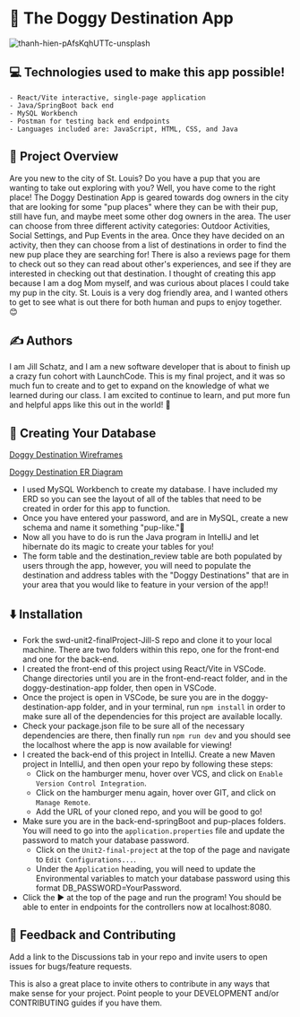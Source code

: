 # 🐾 The Doggy Destination App

![thanh-hien-pAfsKqhUTTc-unsplash](https://github.com/user-attachments/assets/f5c79173-658b-4f20-9a4b-0ff63a3f0569)


## 💻 Technologies used to make this app possible!

    - React/Vite interactive, single-page application
    - Java/SpringBoot back end
    - MySQL Workbench
    - Postman for testing back end endpoints
    - Languages included are: JavaScript, HTML, CSS, and Java

## 🐩 Project Overview

Are you new to the city of St. Louis?  Do you have a pup that you are wanting to take out exploring with you?  Well, you have come to the right place!  The Doggy Destination App is geared towards dog owners in the city that are looking for some "pup places" where they can be with their pup, still have fun, and maybe meet some other dog owners in the area.  The user can choose from three different activity categories:  Outdoor Activities, Social Settings, and Pup Events in the area.  Once they have decided on an activity, then they can choose from a list of destinations in order to find the new pup place they are searching for!  There is also a reviews page for them to check out so they can read about other's experiences, and see if they are interested in checking out that destination.  I thought of creating this app because I am a dog Mom myself, and was curious about places I could take my pup in the city.  St. Louis is a very dog friendly area, and I wanted others to get to see what is out there for both human and pups to enjoy together. 😊   

## ✍️ Authors

I am Jill Schatz, and I am a new software developer that is about to finish up a crazy fun cohort with LaunchCode.  This is my final project, and it was so much fun to create and to get to expand on the knowledge of what we learned during our class.  I am excited to continue to learn, and put more fun and helpful apps like this out in the world! 🌸 

## 💾 Creating Your Database

[Doggy Destination Wireframes](https://docs.google.com/document/d/1sjiZG3BgGeDK5sqioRPGQb_NmAE1f-xQB7uQicaWLBE/edit?tab=t.0)

[Doggy Destination ER Diagram](https://docs.google.com/document/d/16KEtVQEYTNOXMILW2uOPjyhtkiBzg8CHUkSMwZYupSQ/edit?tab=t.0)

- I used MySQL Workbench to create my database. I have included my ERD so you can see the layout of all of the tables that need to be created in order for this app to function.
- Once you have entered your password, and are in MySQL, create a new schema and name it something "pup-like."🐶
- Now all you have to do is run the Java program in IntelliJ and let hibernate do its magic to create your tables for you!
- The form table and the destination_review table are both populated by users through the app, however, you will need to populate the destination and address tables with the "Doggy Destinations" that are in your area that you would like to feature in your version of the app!!

## ⬇️ Installation

- Fork the swd-unit2-finalProject-Jill-S repo and clone it to your local machine.  There are two folders within this repo, one for the front-end and one for the back-end.
- I created the front-end of this project using React/Vite in VSCode.  Change directories until you are in the front-end-react folder, and in the doggy-destination-app folder, then open in VSCode.
- Once the project is open in VSCode, be sure you are in the doggy-destination-app folder, and in your terminal, run `npm install` in order to make sure all of the dependencies for this project are available locally.
- Check your package.json file to be sure all of the necessary dependencies are there, then finally run `npm run dev` and you should see the localhost where the app is now available for viewing!  
- I created the back-end of this project in IntelliJ.  Create a new Maven project in IntelliJ, and then open your repo by following these steps:
  - Click on the hamburger menu, hover over VCS, and click on `Enable Version Control Integration`.
  - Click on the hamburger menu again, hover over GIT, and click on `Manage Remote`.
  - Add the URL of your cloned repo, and you will be good to go!
- Make sure you are in the back-end-springBoot and pup-places folders.  You will need to go into the `application.properties` file and update the password to match your database password.
  - Click on the `Unit2-final-project` at the top of the page and navigate to `Edit Configurations...`.
  - Under the `Application` heading, you will need to update the Environmental variables to match your database password using this format DB_PASSWORD=YourPassword.
- Click the ▶️ at the top of the page and run the program!  You should be able to enter in endpoints for the controllers now at localhost:8080.  

## 💭 Feedback and Contributing

Add a link to the Discussions tab in your repo and invite users to open issues for bugs/feature requests.

This is also a great place to invite others to contribute in any ways that make sense for your project. Point people to your DEVELOPMENT and/or CONTRIBUTING guides if you have them.
